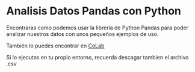 # Analisis Datos Pandas con Python
Encontraras como podemos usar la librería de Python Pandas para poder analizar nuestros datos con unos pequeños ejemplos de uso.

También lo puedes encontrar en [CoLab](https://colab.research.google.com/drive/1xdMxiQAQaIgOZyfHp2fPQEAi0Nd12-Et)

Si lo ejecutas en tu propio entorno, recuerda descagar tambien el archivo .csv
